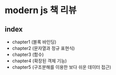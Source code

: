# modern js 책 리뷰

## index
* chapter1 (블록 바인딩)
* chapter2 (문자열과 정규 표현식)
* chapter3 (함수)
* chapter4 (확장된 객체 기능)
* chapter5 (구조분해를 이용한 보다 쉬운 데이터 접근)
